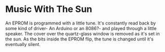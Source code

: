# Music With The Sun
An EPROM is programmed with a little tune. It's constantly read back by some kind of driver- An Arduino or an 8086?- and played through a little speaker. The cover over the quartz-glass window is removed as it's set in the sun. As the bits inside the EPROM flip, the tune is changed until it's eventually silent.
